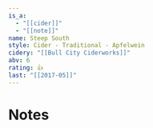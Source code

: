 ```yaml
---
is_a:
  - "[[cider]]"
  - "[[note]]"
name: Steep South
style: Cider - Traditional - Apfelwein
cidery: "[[Bull City Ciderworks]]"
abv: 6
rating: 👍
last: "[[2017-05]]"
---
```

# Notes

